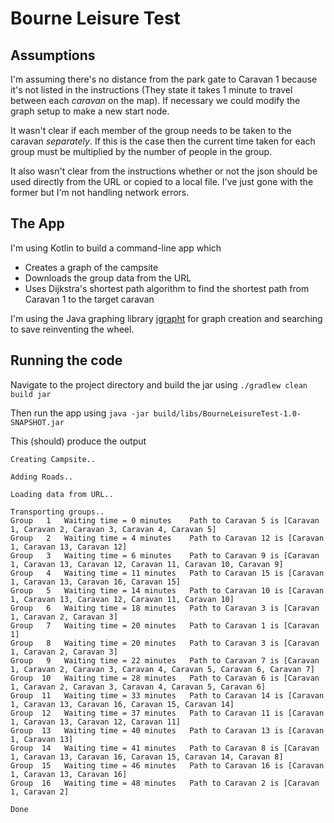 # Bourne Leisure Test

## Assumptions

I'm assuming there's no distance from the park gate to Caravan 1 because it's not listed in the instructions (They state it takes 1 minute to travel between each _caravan_ on the map). If necessary we could modify the graph setup to make a new start node.

It wasn't clear if each member of the group needs to be taken to the caravan _separately_. If this is the case then the current time taken for each group must be multiplied by the number of people in the group.

It also wasn't clear from the instructions whether or not the json should be used directly from the URL or copied to a local file. I've just gone with the former but I'm not handling network errors.

## The App

I'm using Kotlin to build a command-line app which

* Creates a graph of the campsite  
* Downloads the group data from the URL
* Uses Dijkstra's shortest path algorithm to find the shortest path from Caravan 1 to the target caravan

I'm using the Java graphing library [jgrapht](https://jgrapht.org/) for graph creation and searching to save reinventing the wheel.

## Running the code

Navigate to the project directory and build the jar using `./gradlew clean build jar`

Then run the app using `java -jar build/libs/BourneLeisureTest-1.0-SNAPSHOT.jar`

This (should) produce the output

```
Creating Campsite..

Adding Roads..

Loading data from URL..

Transporting groups..
Group   1	Waiting time = 0 minutes	Path to Caravan 5 is [Caravan 1, Caravan 2, Caravan 3, Caravan 4, Caravan 5]
Group   2	Waiting time = 4 minutes	Path to Caravan 12 is [Caravan 1, Caravan 13, Caravan 12]
Group   3	Waiting time = 6 minutes	Path to Caravan 9 is [Caravan 1, Caravan 13, Caravan 12, Caravan 11, Caravan 10, Caravan 9]
Group   4	Waiting time = 11 minutes	Path to Caravan 15 is [Caravan 1, Caravan 13, Caravan 16, Caravan 15]
Group   5	Waiting time = 14 minutes	Path to Caravan 10 is [Caravan 1, Caravan 13, Caravan 12, Caravan 11, Caravan 10]
Group   6	Waiting time = 18 minutes	Path to Caravan 3 is [Caravan 1, Caravan 2, Caravan 3]
Group   7	Waiting time = 20 minutes	Path to Caravan 1 is [Caravan 1]
Group   8	Waiting time = 20 minutes	Path to Caravan 3 is [Caravan 1, Caravan 2, Caravan 3]
Group   9	Waiting time = 22 minutes	Path to Caravan 7 is [Caravan 1, Caravan 2, Caravan 3, Caravan 4, Caravan 5, Caravan 6, Caravan 7]
Group  10	Waiting time = 28 minutes	Path to Caravan 6 is [Caravan 1, Caravan 2, Caravan 3, Caravan 4, Caravan 5, Caravan 6]
Group  11	Waiting time = 33 minutes	Path to Caravan 14 is [Caravan 1, Caravan 13, Caravan 16, Caravan 15, Caravan 14]
Group  12	Waiting time = 37 minutes	Path to Caravan 11 is [Caravan 1, Caravan 13, Caravan 12, Caravan 11]
Group  13	Waiting time = 40 minutes	Path to Caravan 13 is [Caravan 1, Caravan 13]
Group  14	Waiting time = 41 minutes	Path to Caravan 8 is [Caravan 1, Caravan 13, Caravan 16, Caravan 15, Caravan 14, Caravan 8]
Group  15	Waiting time = 46 minutes	Path to Caravan 16 is [Caravan 1, Caravan 13, Caravan 16]
Group  16	Waiting time = 48 minutes	Path to Caravan 2 is [Caravan 1, Caravan 2]

Done

```
